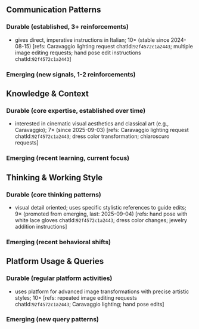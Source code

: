 ## Communication Patterns
### Durable (established, 3+ reinforcements)
- gives direct, imperative instructions in Italian; 10× (stable since 2024-08-15) [refs: Caravaggio lighting request chatId:`92f4572c1a2443`; multiple image editing requests; hand pose edit instructions chatId:`92f4572c1a2443`]

### Emerging (new signals, 1-2 reinforcements)

## Knowledge & Context
### Durable (core expertise, established over time)
- interested in cinematic visual aesthetics and classical art (e.g., Caravaggio); 7× (since 2025-09-03) [refs: Caravaggio lighting request chatId:`92f4572c1a2443`; dress color transformation; chiaroscuro requests]

### Emerging (recent learning, current focus)

## Thinking & Working Style
### Durable (core thinking patterns)
- visual detail oriented; uses specific stylistic references to guide edits; 9× (promoted from emerging, last: 2025-09-04) [refs: hand pose with white lace gloves chatId:`92f4572c1a2443`; dress color changes; jewelry addition instructions]

### Emerging (recent behavioral shifts)

## Platform Usage & Queries
### Durable (regular platform activities)
- uses platform for advanced image transformations with precise artistic styles; 10× [refs: repeated image editing requests chatId:`92f4572c1a2443`; Caravaggio lighting; hand pose edits]

### Emerging (new query patterns)